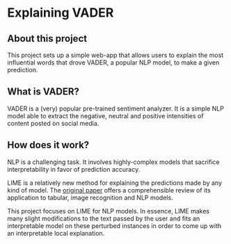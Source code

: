 # Explaining VADER

## About this project
This project sets up a simple web-app that allows users to explain the most influential words that drove VADER, a popular NLP model, to make a given prediction.

## What is VADER?
VADER is a (very) popular pre-trained sentiment analyzer. It is a simple NLP model able to extract the negative, neutral and positive intensities of content posted on social media.

## How does it work?
NLP is a challenging task. It involves highly-complex models that sacrifice interpretability in favor of prediction accuracy.

LIME is a relatively new method for explaining the predictions made by any kind of model. The [original paper](https://arxiv.org/abs/1602.04938) offers a comprehensible review of its application to tabular, image recognition and NLP models.

This project focuses on LIME for NLP models. In essence, LIME makes many slight modifications to the text passed by the user and fits an interpretable model on these perturbed instances in order to come up with an interpretable local explanation.